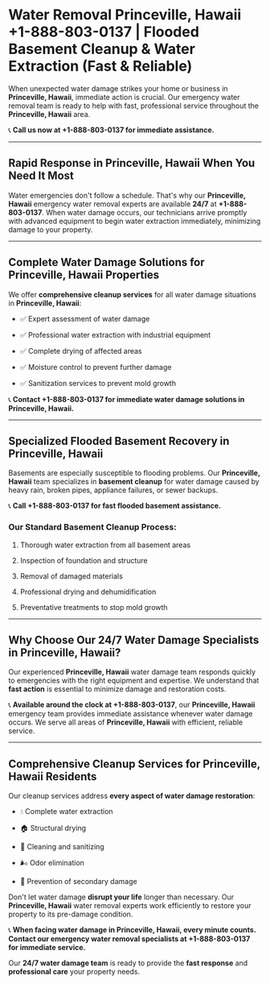 # Water Removal Princeville, Hawaii +1-888-803-0137 | Flooded Basement Cleanup & Water Extraction (Fast & Reliable)

When unexpected water damage strikes your home or business in **Princeville, Hawaii**, immediate action is crucial. Our emergency water removal team is ready to help with fast, professional service throughout the **Princeville, Hawaii** area. 

📞 **Call us now at +1-888-803-0137 for immediate assistance.**

---

## Rapid Response in Princeville, Hawaii When You Need It Most

Water emergencies don't follow a schedule. That's why our **Princeville, Hawaii** emergency water removal experts are available **24/7** at **+1-888-803-0137**. When water damage occurs, our technicians arrive promptly with advanced equipment to begin water extraction immediately, minimizing damage to your property.

---

## Complete Water Damage Solutions for Princeville, Hawaii Properties

We offer **comprehensive cleanup services** for all water damage situations in **Princeville, Hawaii**:

- ✅ Expert assessment of water damage  
- ✅ Professional water extraction with industrial equipment  
- ✅ Complete drying of affected areas  
- ✅ Moisture control to prevent further damage  
- ✅ Sanitization services to prevent mold growth  

📞 **Contact +1-888-803-0137 for immediate water damage solutions in Princeville, Hawaii.**

---

## Specialized Flooded Basement Recovery in Princeville, Hawaii

Basements are especially susceptible to flooding problems. Our **Princeville, Hawaii** team specializes in **basement cleanup** for water damage caused by heavy rain, broken pipes, appliance failures, or sewer backups. 

📞 **Call +1-888-803-0137 for fast flooded basement assistance.**

### Our Standard Basement Cleanup Process:
1. Thorough water extraction from all basement areas  
2. Inspection of foundation and structure  
3. Removal of damaged materials  
4. Professional drying and dehumidification  
5. Preventative treatments to stop mold growth  

---

## Why Choose Our 24/7 Water Damage Specialists in Princeville, Hawaii?

Our experienced **Princeville, Hawaii** water damage team responds quickly to emergencies with the right equipment and expertise. We understand that **fast action** is essential to minimize damage and restoration costs.

📞 **Available around the clock at +1-888-803-0137**, our **Princeville, Hawaii** emergency team provides immediate assistance whenever water damage occurs. We serve all areas of **Princeville, Hawaii** with efficient, reliable service.

---

## Comprehensive Cleanup Services for Princeville, Hawaii Residents

Our cleanup services address **every aspect of water damage restoration**:

- 💧 Complete water extraction  
- 🏠 Structural drying  
- 🧼 Cleaning and sanitizing  
- 🌬️ Odor elimination  
- 🚫 Prevention of secondary damage  

Don't let water damage **disrupt your life** longer than necessary. Our **Princeville, Hawaii** water removal experts work efficiently to restore your property to its pre-damage condition.

📞 **When facing water damage in Princeville, Hawaii, every minute counts. Contact our emergency water removal specialists at +1-888-803-0137 for immediate service.**

Our **24/7 water damage team** is ready to provide the **fast response** and **professional care** your property needs.